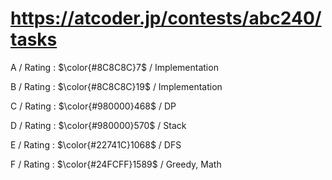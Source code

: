 # https://atcoder.jp/contests/abc240/tasks

A / Rating : $\color{#8C8C8C}7$ / Implementation

B / Rating : $\color{#8C8C8C}19$ / Implementation

C / Rating : $\color{#980000}468$ / DP

D / Rating : $\color{#980000}570$ / Stack

E / Rating : $\color{#22741C}1068$ / DFS

F / Rating : $\color{#24FCFF}1589$ / Greedy, Math

